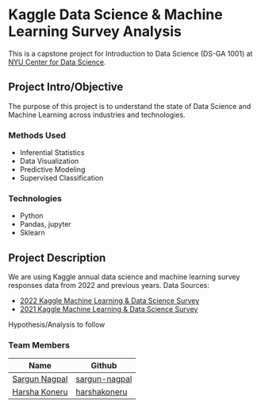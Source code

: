 # Kaggle Data Science & Machine Learning Survey Analysis
This is a capstone project for Introduction to Data Science (DS-GA 1001) at [NYU Center for Data Science](https://cds.nyu.edu/). 

## Project Intro/Objective
The purpose of this project is to understand the state of Data Science and Machine Learning across industries and technologies.

<!-- ### Partner
* [Name of Partner organization/Government department etc..]
* Website for partner
* Partner contact: [Name of Contact], [slack handle of contact if any]
* If you do not have a partner leave this section out -->

### Methods Used
* Inferential Statistics
* Data Visualization
* Predictive Modeling
* Supervised Classification

### Technologies
* Python
* Pandas, jupyter
* Sklearn

## Project Description
We are using Kaggle annual data science and machine learning survey responses data from 2022 and previous years. 
Data Sources: 
* [2022 Kaggle Machine Learning & Data Science Survey](https://www.kaggle.com/competitions/kaggle-survey-2022/data)
* [2021 Kaggle Machine Learning & Data Science Survey](https://www.kaggle.com/competitions/kaggle-survey-2021/data)

Hypothesis/Analysis to follow


<!-- ## Getting Started

1. Clone this repo (for help see this [tutorial](https://help.github.com/articles/cloning-a-repository/)).
2. Raw Data is being kept [here](Repo folder containing raw data) within this repo.

    *If using offline data mention that and how they may obtain the data from the froup)*
    
3. Data processing/transformation scripts are being kept [here](Repo folder containing data processing scripts/notebooks)
4. etc...

*If your project is well underway and setup is fairly complicated (ie. requires installation of many packages) create another "setup.md" file and link to it here*  

5. Follow setup [instructions](Link to file)

## Featured Notebooks/Analysis/Deliverables
* [Notebook/Markdown/Slide Deck Title](link)
* [Notebook/Markdown/Slide DeckTitle](link)
* [Blog Post](link) -->


### Team Members

|Name     |  Github   | 
|---------|-----------------|
|[Sargun Nagpal](https://www.linkedin.com/in/sargun-nagpal/)|  [sargun-nagpal](https://github.com/sargun-nagpal)       |
|[Harsha Koneru](https://www.linkedin.com/in/harshakoneru/) |  [harshakoneru](https://github.com/harshakoneru)    |